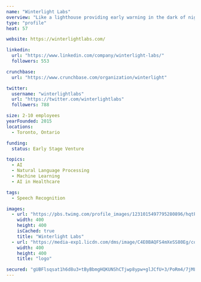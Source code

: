 ```yaml
---
name: "Winterlight Labs"
overview: "Like a lighthouse providing early warning in the dark of night, changes in language can signal cognitive decline decades before symptoms of dementia become apparent. Currently, over 47.5 million individuals in the world have dementia, and that number is expected to triple by 2050."
type: "profile"
heat: 57

website: https://winterlightlabs.com/

linkedin:
  url: "https://www.linkedin.com/company/winterlight-labs/"
  followers: 553

crunchbase:
  url: "https://www.crunchbase.com/organization/winterlight"

twitter:
  username: "winterlightlabs"
  url: "https://twitter.com/winterlightlabs"
  followers: 788

size: 2-10 employees
yearFounded: 2015
locations:
  - Toronto, Ontario

funding:
  status: Early Stage Venture

topics:
  - AI
  - Natural Language Processing
  - Machine Learning
  - AI in Healthcare

tags:
  - Speech Recognition

images:
  - url: "https://pbs.twimg.com/profile_images/1231015497795280896/hqtPAxoM_400x400.jpg"
    width: 400
    height: 400
    isCached: true
    title: "Winterlight Labs"
  - url: "https://media-exp1.licdn.com/dms/image/C4E0BAQFS4mXeSS80Eg/company-logo_200_200/0?e=1594857600&v=beta&t=QTmSdUlQjGLaEt_aLH8KIn90rplC6rE-7brLgalh5jo"
    width: 400
    height: 400
    title: "logo"

secured: "gUBFlsqsat1h6d8u3+tByBbmgHQKUNShCTjwp8ypw+glJCfU+3/PoRm4/7jMLH9viCV7q4P6vIufyLXk/XUxPPWmsmwXZQMGJhCYegvqkGnbi6EU9aahDKsAc/7S5INQkG8ff7h8n2VFubm9xNBnWdK3Vkg8mZ3vWBpBEX43sAE8YDslj0+TJ9STNq+v1nhRqC0sSZgNCJeMk6Ajcw7PGwZxnaBgHMWqt7M60/BYy4bL5E2ekovb/uaXVNv1ZmmTwcgRGI6bdTGQnX6NCi4fcCWwziWPM+DdsNG8R0vdqXRG16Y6byLhjVBv6jlCkKqu19ICArsymUQlMjA9U/HN9ZdRrAN5gYQNMioaapDXhwmDjb6P9KqfrFBpvnAcsX9lUtSZp50BYJfEyppHE8UHQg==;aSaH61mT7KoOSmBuVPB4hw=="
---
```


